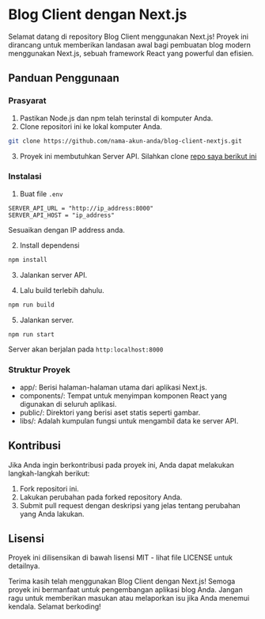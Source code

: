 # Blog Client dengan Next.js

Selamat datang di repository Blog Client menggunakan Next.js! Proyek ini dirancang untuk memberikan landasan awal bagi pembuatan blog modern menggunakan Next.js, sebuah framework React yang powerful dan efisien.

## Panduan Penggunaan

### Prasyarat

1. Pastikan Node.js dan npm telah terinstal di komputer Anda.
2. Clone repositori ini ke lokal komputer Anda.

```bash
git clone https://github.com/nama-akun-anda/blog-client-nextjs.git
```
3. Proyek ini membutuhkan Server API. Silahkan clone [repo saya berikut ini](https://github.com/Aeroxee/blog-api)

### Instalasi

1. Buat file `.env`

```env
SERVER_API_URL = "http://ip_address:8000"
SERVER_API_HOST = "ip_address"
```

Sesuaikan dengan IP address anda.

2. Install dependensi

```bash
npm install
```

3. Jalankan server API.

4. Lalu build terlebih dahulu.

```bash
npm run build
```

5. Jalankan server.

```bash
npm run start
```

Server akan berjalan pada  `http:localhost:8000`

### Struktur Proyek

- app/: Berisi halaman-halaman utama dari aplikasi Next.js.
- components/: Tempat untuk menyimpan komponen React yang digunakan di seluruh aplikasi.
- public/: Direktori yang berisi aset statis seperti gambar.
- libs/: Adalah kumpulan fungsi untuk mengambil data ke server API.

## Kontribusi

Jika Anda ingin berkontribusi pada proyek ini, Anda dapat melakukan langkah-langkah berikut:

1. Fork repositori ini.
2. Lakukan perubahan pada forked repository Anda.
3. Submit pull request dengan deskripsi yang jelas tentang perubahan yang Anda lakukan.

## Lisensi

Proyek ini dilisensikan di bawah lisensi MIT - lihat file LICENSE untuk detailnya.

Terima kasih telah menggunakan Blog Client dengan Next.js! Semoga proyek ini bermanfaat untuk pengembangan aplikasi blog Anda. Jangan ragu untuk memberikan masukan atau melaporkan isu jika Anda menemui kendala. Selamat berkoding!
